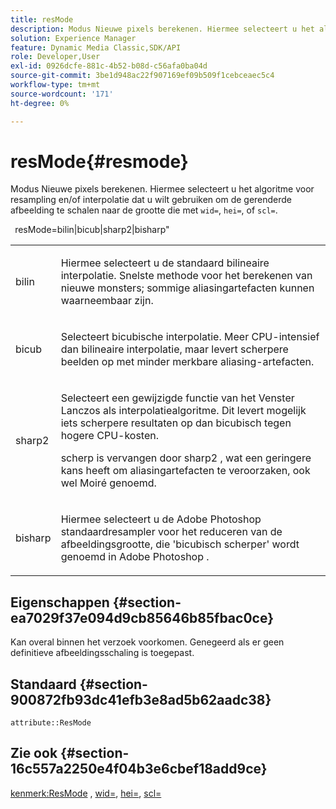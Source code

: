 ```yaml
---
title: resMode
description: Modus Nieuwe pixels berekenen. Hiermee selecteert u het algoritme voor resampling en/of interpolatie dat moet worden gebruikt om de gerenderde afbeelding te schalen naar de grootte die met wid=, hei= of scl= is opgegeven.
solution: Experience Manager
feature: Dynamic Media Classic,SDK/API
role: Developer,User
exl-id: 0926dcfe-881c-4b52-b08d-c56afa0ba04d
source-git-commit: 3be1d948ac22f907169ef09b509f1cebceaec5c4
workflow-type: tm+mt
source-wordcount: '171'
ht-degree: 0%

---
```


# resMode{#resmode}

Modus Nieuwe pixels berekenen. Hiermee selecteert u het algoritme voor resampling en/of interpolatie dat u wilt gebruiken om de gerenderde afbeelding te schalen naar de grootte die met `wid=`, `hei=`, of `scl=`.

` `resMode=bilin|bicub|sharp2|bisharp&quot;

<table id="table_AF954C101B30473FAFE9930C7B694305"> 
 <tbody> 
  <tr> 
   <td colname="col1"> <p> <span class="+ topic/ph pr-d/codeph codeph"> bilin </span> </p> </td> 
   <td colname="col2"> <p>Hiermee selecteert u de standaard bilineaire interpolatie. Snelste methode voor het berekenen van nieuwe monsters; sommige aliasingartefacten kunnen waarneembaar zijn. </p> </td> 
  </tr> 
  <tr> 
   <td colname="col1"> <p> <span class="+ topic/ph pr-d/codeph codeph"> bicub </span> </p> </td> 
   <td colname="col2"> <p>Selecteert bicubische interpolatie. Meer CPU-intensief dan bilineaire interpolatie, maar levert scherpere beelden op met minder merkbare aliasing-artefacten. </p> </td> 
  </tr> 
  <tr> 
   <td colname="col1"> <p> <span class="+ topic/ph pr-d/codeph codeph"> sharp2 </span> </p> </td> 
   <td colname="col2"> <p>Selecteert een gewijzigde functie van het Venster Lanczos als interpolatiealgoritme. Dit levert mogelijk iets scherpere resultaten op dan bicubisch tegen hogere CPU-kosten. </p> <p> <span class="codeph"> scherp </span> is vervangen door <span class="codeph"> sharp2 </span>, wat een geringere kans heeft om aliasingartefacten te veroorzaken, ook wel Moiré genoemd. </p> </td> 
  </tr> 
  <tr> 
   <td colname="col1"> <p> <span class="codeph"> bisharp </span> </p> </td> 
   <td colname="col2"> <p>Hiermee selecteert u de <span class="keyword"> Adobe Photoshop </span> standaardresampler voor het reduceren van de afbeeldingsgrootte, die 'bicubisch scherper' wordt genoemd in <span class="keyword"> Adobe Photoshop </span>. </p> </td> 
  </tr> 
 </tbody> 
</table>

## Eigenschappen {#section-ea7029f37e094d9cb85646b85fbac0ce}

Kan overal binnen het verzoek voorkomen. Genegeerd als er geen definitieve afbeeldingsschaling is toegepast.

## Standaard {#section-900872fb93dc41efb3e8ad5b62aadc38}

`attribute::ResMode`

## Zie ook {#section-16c557a2250e4f04b3e6cbef18add9ce}

[kenmerk:ResMode](../../../../../ir-api/material-cat/image-rendering-api-ref/c-ir-material-catalog/c-ir-attributes-reference/r-ir-cat-resmode.md#reference-fdca7eb6d5104fdeae9d6ac42251db82) , [wid=](../../../../../ir-api/http-protocol/image-rendering-api-ref/c-ir-http-protocol-ref/c-ir-http-protocol-command-reference/r-ir-wid.md#reference-b7e691b0624941168c94b2749ae233ec), [hei=](../../../../../ir-api/http-protocol/image-rendering-api-ref/c-ir-http-protocol-ref/c-ir-http-protocol-command-reference/r-ir-hei.md#reference-1c08f60365a94417a39867c09cac5478), [scl=](../../../../../ir-api/http-protocol/image-rendering-api-ref/c-ir-http-protocol-ref/c-ir-http-protocol-command-reference/r-ir-scl.md#reference-b14b51a6cbe34f0bba42880540592f29)
